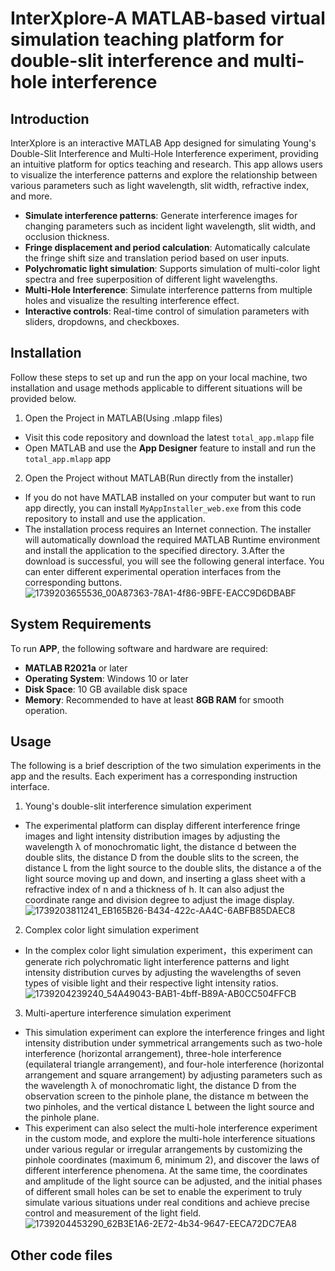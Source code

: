 # InterXplore-A MATLAB-based virtual simulation teaching platform for double-slit interference and multi-hole interference

## Introduction
InterXplore is an interactive MATLAB App designed for simulating Young's Double-Slit Interference and Multi-Hole Interference experiment, providing an intuitive platform for optics teaching and research. This app allows users to visualize the interference patterns and explore the relationship between various parameters such as light wavelength, slit width, refractive index, and more.

- **Simulate interference patterns**: Generate interference images for changing parameters such as incident light wavelength, slit width, and occlusion thickness.
- **Fringe displacement and period calculation**: Automatically calculate the fringe shift size and translation period based on user inputs.
- **Polychromatic light simulation**: Supports simulation of multi-color light spectra and free superposition of different light wavelengths.
- **Multi-Hole Interference**: Simulate interference patterns from multiple holes and visualize the resulting interference effect.
- **Interactive controls**: Real-time control of simulation parameters with sliders, dropdowns, and checkboxes.

## Installation
Follow these steps to set up and run the app on your local machine, two installation and usage methods applicable to different situations will be provided below.
1. Open the Project in MATLAB(Using .mlapp files)
- Visit this code repository and download the latest `total_app.mlapp` file
- Open MATLAB and use the **App Designer** feature to install and run the `total_app.mlapp` app
2. Open the Project without MATLAB(Run directly from the installer)
- If you do not have MATLAB installed on your computer but want to run app directly, you can install `MyAppInstaller_web.exe` from this code repository to install and use the application.
- The installation process requires an Internet connection. The installer will automatically download the required MATLAB Runtime environment and install the application to the specified directory.
3.After the download is successful, you will see the following general interface. You can enter different experimental operation interfaces from the corresponding buttons.
  ![1739203655536_00A87363-78A1-4f86-9BFE-EACC9D6DBABF](https://github.com/user-attachments/assets/a1cf5e55-9dfa-4206-ab5e-4ad118163f6b)

## System Requirements
To run **APP**, the following software and hardware are required:

- **MATLAB R2021a** or later
- **Operating System**: Windows 10 or later
- **Disk Space**: 10 GB available disk space
- **Memory**: Recommended to have at least **8GB RAM** for smooth operation.

## Usage
The following is a brief description of the two simulation experiments in the app and the results. Each experiment has a corresponding instruction interface.
1. Young's double-slit interference simulation experiment
- The experimental platform can display different interference fringe images and light intensity distribution images by adjusting the wavelength λ of monochromatic light, the distance d between the double slits, the distance D from the double slits to the screen, the distance L from the light source to the double slits, the distance a of the light source moving up and down, and inserting a glass sheet with a refractive index of n and a thickness of h. It can also adjust the coordinate range and division degree to adjust the image display.
![1739203811241_EB165B26-B434-422c-AA4C-6ABFB85DAEC8](https://github.com/user-attachments/assets/deb0c24e-9ade-4ecf-ae32-daa9201b77bc)
2. Complex color light simulation experiment
- In the complex color light simulation experiment，this experiment can generate rich polychromatic light interference patterns and light intensity distribution curves by adjusting the wavelengths of seven types of visible light and their respective light intensity ratios.
  ![1739204239240_54A49043-BAB1-4bff-B89A-AB0CC504FFCB](https://github.com/user-attachments/assets/c99d8ee2-46b4-4b9e-871a-7ac615cbdb59)
3. Multi-aperture interference simulation experiment
- This simulation experiment can explore the interference fringes and light intensity distribution under symmetrical arrangements such as two-hole interference (horizontal arrangement), three-hole interference (equilateral triangle arrangement), and four-hole interference (horizontal arrangement and square arrangement) by adjusting parameters such as the wavelength λ of monochromatic light, the distance D from the observation screen to the pinhole plane, the distance m between the two pinholes, and the vertical distance L between the light source and the pinhole plane.
- This experiment can also select the multi-hole interference experiment in the custom mode, and explore the multi-hole interference situations under various regular or irregular arrangements by customizing the pinhole coordinates (maximum 6, minimum 2), and discover the laws of different interference phenomena. At the same time, the coordinates and amplitude of the light source can be adjusted, and the initial phases of different small holes can be set to enable the experiment to truly simulate various situations under real conditions and achieve precise control and measurement of the light field.
  ![1739204453290_62B3E1A6-2E72-4b34-9647-EECA72DC7EA8](https://github.com/user-attachments/assets/5428c02e-ce7d-4ad3-abe5-505effae728b)

## Other code files

